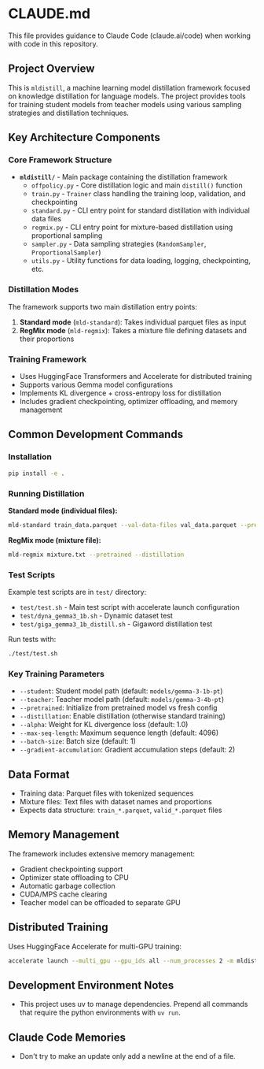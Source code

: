# CLAUDE.md

This file provides guidance to Claude Code (claude.ai/code) when working with code in this repository.

## Project Overview

This is `mldistill`, a machine learning model distillation framework focused on knowledge distillation for language models. The project provides tools for training student models from teacher models using various sampling strategies and distillation techniques.

## Key Architecture Components

### Core Framework Structure
- **`mldistill/`** - Main package containing the distillation framework
  - `offpolicy.py` - Core distillation logic and main `distill()` function
  - `train.py` - `Trainer` class handling the training loop, validation, and checkpointing
  - `standard.py` - CLI entry point for standard distillation with individual data files
  - `regmix.py` - CLI entry point for mixture-based distillation using proportional sampling
  - `sampler.py` - Data sampling strategies (`RandomSampler`, `ProportionalSampler`)
  - `utils.py` - Utility functions for data loading, logging, checkpointing, etc.

### Distillation Modes
The framework supports two main distillation entry points:
1. **Standard mode** (`mld-standard`): Takes individual parquet files as input
2. **RegMix mode** (`mld-regmix`): Takes a mixture file defining datasets and their proportions

### Training Framework
- Uses HuggingFace Transformers and Accelerate for distributed training
- Supports various Gemma model configurations
- Implements KL divergence + cross-entropy loss for distillation
- Includes gradient checkpointing, optimizer offloading, and memory management

## Common Development Commands

### Installation
```bash
pip install -e .
```

### Running Distillation

**Standard mode (individual files):**
```bash
mld-standard train_data.parquet --val-data-files val_data.parquet --pretrained --distillation
```

**RegMix mode (mixture file):**
```bash
mld-regmix mixture.txt --pretrained --distillation
```

### Test Scripts
Example test scripts are in `test/` directory:
- `test/test.sh` - Main test script with accelerate launch configuration
- `test/dyna_gemma3_1b.sh` - Dynamic dataset test
- `test/giga_gemma3_1b_distill.sh` - Gigaword distillation test

Run tests with:
```bash
./test/test.sh
```

### Key Training Parameters
- `--student`: Student model path (default: `models/gemma-3-1b-pt`)
- `--teacher`: Teacher model path (default: `models/gemma-3-4b-pt`) 
- `--pretrained`: Initialize from pretrained model vs fresh config
- `--distillation`: Enable distillation (otherwise standard training)
- `--alpha`: Weight for KL divergence loss (default: 1.0)
- `--max-seq-length`: Maximum sequence length (default: 4096)
- `--batch-size`: Batch size (default: 1)
- `--gradient-accumulation`: Gradient accumulation steps (default: 2)

## Data Format
- Training data: Parquet files with tokenized sequences
- Mixture files: Text files with dataset names and proportions
- Expects data structure: `train_*.parquet`, `valid_*.parquet` files

## Memory Management
The framework includes extensive memory management:
- Gradient checkpointing support
- Optimizer state offloading to CPU
- Automatic garbage collection
- CUDA/MPS cache clearing
- Teacher model can be offloaded to separate GPU

## Distributed Training
Uses HuggingFace Accelerate for multi-GPU training:
```bash
accelerate launch --multi_gpu --gpu_ids all --num_processes 2 -m mldistill.standard [args]
```

## Development Environment Notes
- This project uses uv to manage dependencies. Prepend all commands that require the python environments with `uv run`.

## Claude Code Memories
- Don't try to make an update only add a newline at the end of a file. 